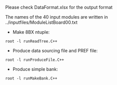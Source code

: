 Please check DataFormat.xlsx for the output format

The names of the 40 input modules are written in ../inputfiles/ModuleListBoard00.txt

* Make 8BX ntuple:
```
root -l runReadTree.C++
```
* Produce data sourcing file and PREF file:
```
root -l runProduceFile.C++
```
* Produce simple bank:
```
root -l runMakeBank.C++
```
